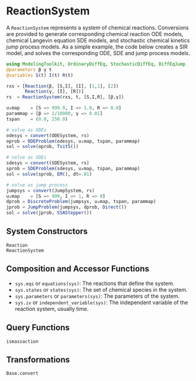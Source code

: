 # ReactionSystem

A `ReactionSystem` represents a system of chemical reactions. Conversions are provided to generate corresponding chemical reaction ODE models, chemical Langevin equation SDE models, and stochastic chemical kinetics jump process models. As a simple example, the code below creates a SIR model, and solves the corresponding ODE, SDE and jump process models.

```julia
using ModelingToolkit, OrdinaryDiffEq, StochasticDiffEq, DiffEqJump
@parameters β γ t
@variables S(t) I(t) R(t)

rxs = [Reaction(β, [S,I], [I], [1,1], [2])
       Reaction(γ, [I], [R])]
rs  = ReactionSystem(rxs, t, [S,I,R], [β,γ])

u₀map    = [S => 999.0, I => 1.0, R => 0.0]
parammap = [β => 1/10000, γ => 0.01]
tspan    = (0.0, 250.0)

# solve as ODEs
odesys = convert(ODESystem, rs)
oprob = ODEProblem(odesys, u₀map, tspan, parammap)
sol = solve(oprob, Tsit5())

# solve as SDEs
sdesys = convert(SDESystem, rs)
sprob = SDEProblem(sdesys, u₀map, tspan, parammap)
sol = solve(sprob, EM(), dt=.01)

# solve as jump process
jumpsys = convert(JumpSystem, rs)
u₀map    = [S => 999, I => 1, R => 0]
dprob = DiscreteProblem(jumpsys, u₀map, tspan, parammap)
jprob = JumpProblem(jumpsys, dprob, Direct())
sol = solve(jprob, SSAStepper())
```

## System Constructors

```@docs
Reaction
ReactionSystem
```

## Composition and Accessor Functions

- `sys.eqs` or `equations(sys)`: The reactions that define the system.
- `sys.states` or `states(sys)`: The set of chemical species in the system.
- `sys.parameters` or `parameters(sys)`: The parameters of the system.
- `sys.iv` or `independent_variable(sys)`: The independent variable of the reaction system, usually time.

## Query Functions
```@docs
ismassaction
```

## Transformations

```@docs
Base.convert
```